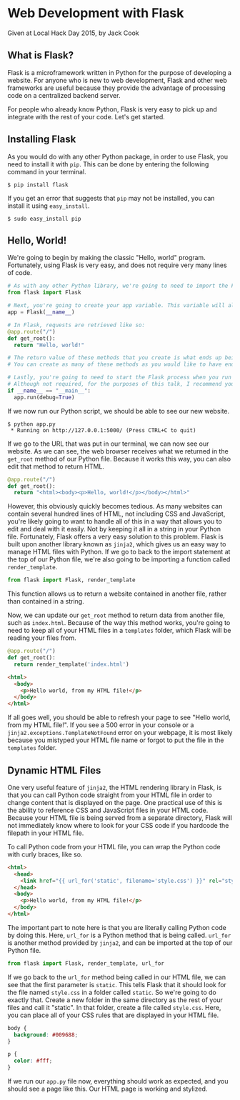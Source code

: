 # Web Development with Flask
Given at Local Hack Day 2015, by Jack Cook

## What is Flask?
Flask is a microframework written in Python for the purpose of developing a website.
For anyone who is new to web development, Flask and other web frameworks are useful because they provide the advantage of processing code on a centralized backend server.

For people who already know Python, Flask is very easy to pick up and integrate with the rest of your code.
Let's get started.

## Installing Flask
As you would do with any other Python package, in order to use Flask, you need to install it with `pip`.
This can be done by entering the following command in your terminal.

`$ pip install flask`

If you get an error that suggests that `pip` may not be installed, you can install it using `easy_install`.

`$ sudo easy_install pip`

## Hello, World!
We're going to begin by making the classic "Hello, world" program.
Fortunately, using Flask is very easy, and does not require very many lines of code.

```python
# As with any other Python library, we're going to need to import the Flask module.
from flask import Flask

# Next, you're going to create your app variable. This variable will allow you to tell Flask how your website should work.
app = Flask(__name__)

# In Flask, requests are retrieved like so:
@app.route("/")
def get_root():
  return "Hello, world!"

# The return value of these methods that you create is what ends up being received by a web browser hitting the page.
# You can create as many of these methods as you would like to have endpoints on your website.

# Lastly, you're going to need to start the Flask process when you run your python script.
# Although not required, for the purposes of this talk, I recommend you turn on debug mode, as it will greatly help you figure out what's wrong if Flask throws an exception.
if __name__ == "__main__":
  app.run(debug=True)
```

If we now run our Python script, we should be able to see our new website.

```
$ python app.py
 * Running on http://127.0.0.1:5000/ (Press CTRL+C to quit)
```

If we go to the URL that was put in our terminal, we can now see our website.
As we can see, the web browser receives what we returned in the `get_root` method of our Python file.
Because it works this way, you can also edit that method to return HTML.

```python
@app.route("/")
def get_root():
  return "<html><body><p>Hello, world!</p></body></html>"
```

However, this obviously quickly becomes tedious.
As many websites can contain several hundred lines of HTML, not including CSS and JavaScript, you're likely going to want to handle all of this in a way that allows you to edit and deal with it easily. Not by keeping it all in a string in your Python file.
Fortunately, Flask offers a very easy solution to this problem.
Flask is built upon another library known as `jinja2`, which gives us an easy way to manage HTML files with Python.
If we go to back to the import statement at the top of our Python file, we're also going to be importing a function called `render_template`.

```python
from flask import Flask, render_template
```

This function allows us to return a website contained in another file, rather than contained in a string.

Now, we can update our `get_root` method to return data from another file, such as `index.html`.
Because of the way this method works, you're going to need to keep all of your HTML files in a `templates` folder, which Flask will be reading your files from.

```python
@app.route("/")
def get_root():
  return render_template('index.html')
```

```html
<html>
  <body>
    <p>Hello world, from my HTML file!</p>
  </body>
</html>
```

If all goes well, you should be able to refresh your page to see "Hello world, from my HTML file!".
If you see a 500 error in your console or a `jinja2.exceptions.TemplateNotFound` error on your webpage, it is most likely because you mistyped your HTML file name or forgot to put the file in the `templates` folder.

## Dynamic HTML Files

One very useful feature of `jinja2`, the HTML rendering library in Flask, is that you can call Python code straight from your HTML file in order to change content that is displayed on the page.
One practical use of this is the ability to reference CSS and JavaScript files in your HTML code.
Because your HTML file is being served from a separate directory, Flask will not immediately know where to look for your CSS code if you hardcode the filepath in your HTML file.

To call Python code from your HTML file, you can wrap the Python code with curly braces, like so.

```html
<html>
  <head>
    <link href="{{ url_for('static', filename='style.css') }}" rel="stylesheet" />
  </head>
  <body>
    <p>Hello world, from my HTML file!</p>
  </body>
</html>
```

The important part to note here is that you are literally calling Python code by doing this.
Here, `url_for` is a Python method that is being called.
`url_for` is another method provided by `jinja2`, and can be imported at the top of our Python file.

```python
from flask import Flask, render_template, url_for
```

If we go back to the `url_for` method being called in our HTML file, we can see that the first parameter is `static`.
This tells Flask that it should look for the file named `style.css` in a folder called `static`.
So we're going to do exactly that.
Create a new folder in the same directory as the rest of your files and call it "static".
In that folder, create a file called `style.css`.
Here, you can place all of your CSS rules that are displayed in your HTML file.

```css
body {
  background: #009688;
}

p {
  color: #fff;
}
```

If we run our `app.py` file now, everything should work as expected, and you should see a page like this.
Our HTML page is working and stylized.
